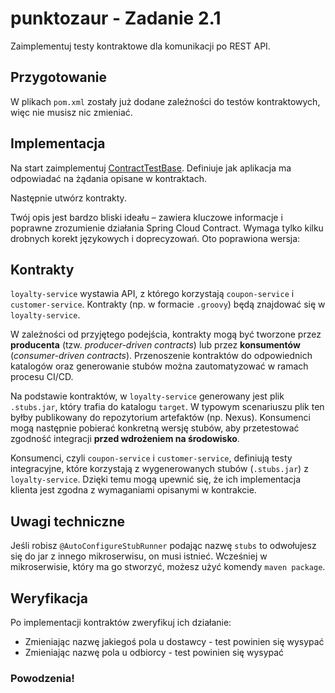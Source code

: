 # punktozaur - Zadanie 2.1

Zaimplementuj testy kontraktowe dla komunikacji po REST API.

## Przygotowanie

W plikach `pom.xml` zostały już dodane zależności do testów kontraktowych, więc nie musisz nic zmieniać.

## Implementacja

Na start zaimplementuj [ContractTestBase](./loyalty-service/src/test/java/pl/punktozaur/loyalty/contracts/ContractTestBase.java).
Definiuje jak aplikacja ma odpowiadać na żądania opisane w kontraktach.

Następnie utwórz kontrakty.

Twój opis jest bardzo bliski ideału – zawiera kluczowe informacje i poprawne zrozumienie działania Spring Cloud Contract. Wymaga tylko kilku drobnych korekt językowych i doprecyzowań. Oto poprawiona wersja:


## Kontrakty
`loyalty-service` wystawia API, z którego korzystają `coupon-service` i `customer-service`.
Kontrakty (np. w formacie `.groovy`) będą znajdować się w `loyalty-service`.

W zależności od przyjętego podejścia, kontrakty mogą być tworzone przez **producenta** (tzw. *producer-driven contracts*) lub przez **konsumentów** (*consumer-driven contracts*).
Przenoszenie kontraktów do odpowiednich katalogów oraz generowanie stubów można zautomatyzować w ramach procesu CI/CD.

Na podstawie kontraktów, w `loyalty-service` generowany jest plik `.stubs.jar`, który trafia do katalogu `target`.
W typowym scenariuszu plik ten byłby publikowany do repozytorium artefaktów (np. Nexus).
Konsumenci mogą następnie pobierać konkretną wersję stubów, aby przetestować zgodność integracji **przed wdrożeniem na środowisko**.

Konsumenci, czyli `coupon-service` i `customer-service`, definiują testy integracyjne, które korzystają z wygenerowanych stubów (`.stubs.jar`) z `loyalty-service`.
Dzięki temu mogą upewnić się, że ich implementacja klienta jest zgodna z wymaganiami opisanymi w kontrakcie.

## Uwagi techniczne

Jeśli robisz `@AutoConfigureStubRunner` podając nazwę `stubs` to odwołujesz się do jar z innego mikroserwisu, on musi istnieć.
Wcześniej w mikroserwisie, który ma go stworzyć, możesz użyć komendy `maven package`.


## Weryfikacja

Po implementacji kontraktów zweryfikuj ich działanie:
- Zmieniając nazwę jakiegoś pola u dostawcy - test powinien się wysypać
- Zmieniając nazwę pola u odbiorcy - test powinien się wysypać

### Powodzenia!
